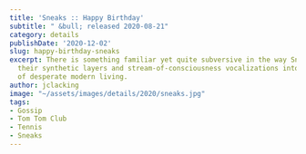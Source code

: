 ```yaml
---
title: 'Sneaks :: Happy Birthday'
subtitle: " &bull; released 2020-08-21"
category: details
publishDate: '2020-12-02'
slug: happy-birthday-sneaks
excerpt: There is something familiar yet quite subversive in the way Sneaks assembles
  their synthetic layers and stream-of-consciousness vocalizations into a collage
  of desperate modern living.
author: jclacking
image: "~/assets/images/details/2020/sneaks.jpg"
tags:
- Gossip
- Tom Tom Club
- Tennis
- Sneaks
---
```


